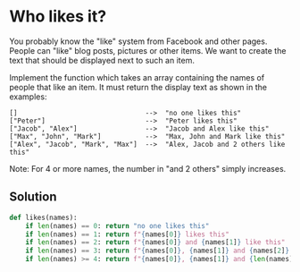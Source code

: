 # Who likes it?

You probably know the "like" system from Facebook and other pages. People can "like" blog posts, pictures or other items. We want to create the text that should be displayed next to such an item.

Implement the function which takes an array containing the names of people that like an item. It must return the display text as shown in the examples:
```
[]                                -->  "no one likes this"
["Peter"]                         -->  "Peter likes this"
["Jacob", "Alex"]                 -->  "Jacob and Alex like this"
["Max", "John", "Mark"]           -->  "Max, John and Mark like this"
["Alex", "Jacob", "Mark", "Max"]  -->  "Alex, Jacob and 2 others like this"
```
Note: For 4 or more names, the number in "and 2 others" simply increases.

## Solution

```python
def likes(names):
    if len(names) == 0: return "no one likes this"
    if len(names) == 1: return f"{names[0]} likes this"
    if len(names) == 2: return f"{names[0]} and {names[1]} like this"
    if len(names) == 3: return f"{names[0]}, {names[1]} and {names[2]} like this"
    if len(names) >= 4: return f"{names[0]}, {names[1]} and {len(names) - 2} others like this"
```